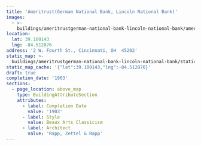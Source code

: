```yaml
---
title: 'Ameritrust(German National Bank, Lincoln National Bank)'
images:
  - >-
    buildings/ameritrustgerman-national-bank-lincoln-national-bank/ameritrustgerman-national-bank-lincoln-national-bank-0_prvzcc
location:
  lat: 39.100143
  lng: -84.512876
address: '2 W. Fourth St., Cincinnati, OH  45202'
static_map: >-
  buildings/ameritrustgerman-national-bank-lincoln-national-bank/static-map_x4ef4z
static_map_cache: '{"lat":39.100143,"lng":-84.512876}'
draft: true
completion_date: '1903'
sections:
  - page_location: above_map
    type: BuildingAttributeSection
    attributes:
      - label: Completion Date
        value: '1903'
      - label: Style
        value: Beaux Arts Classicism
      - label: Architect
        value: 'Rapp, Zettel & Rapp'
---
```


